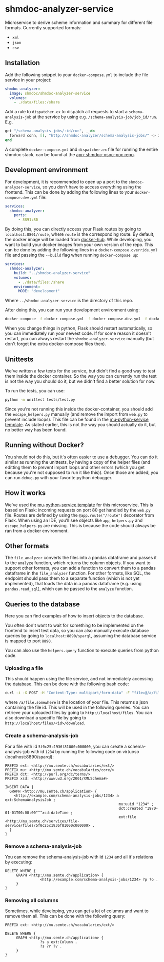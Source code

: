 # shmdoc-analyzer-service

Microservice to derive scheme information and summary for different file formats.
Currently supported formats:
* `xml`
* `json`
* `csv`

## Installation

Add the following snippet to your `docker-compose.yml` to include the file service in your project:
```yaml
shmdoc-analyzer:
  image: shmdoc/shmdoc-analyzer-service
  volumes:
    - ./data/files:/share
```

Add a rule to `dispatcher.ex` to dispatch all requests to start a `schema-analysis-job` at the service by using e.g. `/schema-analysis-job/job_id/run`. E.g.
```elixir
get "/schema-analysis-jobs/:id/run", _ do
  forward conn, [], "http://shmdoc-analyzer/schema-analysis-jobs/" <> id <> "/run"
end
```
A complete `docker-compose.yml` and `dispatcher.ex` file for running the entire shmdoc stack, can be found at the [app-shmdoc-osoc-poc repo](https://github.com/shmdoc/app-shmdoc-osoc-poc#shmdoc-poc-application).


## Development environment
For development, it is recommended to open up a port to the `shmdoc-analyzer-service`, so you don't have to access everything using the frontend.
This can be done by adding the following lines to your `docker-compose.dev.yml` file:
```yaml
services:
  shmdoc-analyzer:
    ports:
      - 8891:80
```
By doing this, you can directly access your Flask routes by going to `localhost:8801/route`, where `route` is the corresponding route. 
By default, the docker image will be loaded from [docker-hub](https://hub.docker.com/r/shmdoc/shmdoc-analyzer-service). While developing, you want to build your docker images from your own version of the repo. This can be done by adding the following lines in a `docker-compose.override.yml` file and passing the `--build` flag when running `docker-compose up`:
```yaml
services:
  shmdoc-analyzer:
    build: "../shmdoc-analyzer-service"
    volumes:
      - ./data/files:/share
    environment:
      MODE: "development"
```

Where `../shmdoc-analyzer-service` is the directory of this repo.

After doing this, you can run your development environment using:
```bash
docker-compose -f docker-compose.yml -f docker-compose.dev.yml -f docker-compose.override.yml up --build
```

When you change things in python, Flask should restart automatically, so you can immediately run your newest code. If for some reason it doesn't restart, you can always restart the `shmdoc-analyzer-service` manually (but don't forget the extra docker-compose files then).

## Unittests
We've written a few tests for the service, but didn't find a good way to test them inside the docker container. So the way you can currently run the test is not the way you should do it, but we didn't find a better solution for now.

To run the tests, you can use:
```bash
python -m unittest tests/test.py 
```
Since you're not running this inside the docker-container, you should add the `escape_helpers.py` manually (and remove the import from `web.py` to prevent include loops). This file can be found in the [mu-python-service template](https://github.com/MikiDi/mu-python-template). As stated earlier, this is not the way you should actually do it, but no better way has been found.

## Running without Docker?
You should not do this, but it's often easier to use a debugger. You can do it similar as running the unittests, by having a copy of the helper files (and editting them to prevent import loops and other errors (which you get because you're not supposed to run it like this)). Once those are added, you can run `debug.py` with your favorite python debugger.
## How it works
We've used the [mu-python-service template](https://github.com/MikiDi/mu-python-template) for this microservice. This is based on Flask: incoming requests on port 80 get handled by the `web.py` file. Routes are defined by using the `@app.route("/route")` decorator from Flask. 
When using an IDE, you'll see objects like `app`, `helpers.py` and `escape_helpers.py` are missing. This is because the code should always be ran from a docker environment. 

## Other formats
The `file_analyzer` converts the files into a pandas dataframe and passes it to the `analyze` function, which returns the column objects.
If you want to support other formats, you can add a function to convert them to a pandas dataframe in the `file_analyzer` function.
For other formats, like SQL, the endpoint should pass them to a separate function (which is not yet implemented), that loads the data in a pandas dataframe (e.g. using `pandas.read_sql`), which can be passed to the `analyze` function.

## Queries to the database
Here you can find examples of how to insert objects to the database. 

You often don't want to wait for something to be implemented on the frontend to insert test data, so you can also manually execute database queries by going to `localhost:8890/sparql`, assuming the database service is mapped to port `8890`.

You can also use the `helpers.query` function to execute queries from python code.

### Uploading a file
This should happen using the file service, and not immediately accessing the database. This can be done with the following bash code:
```bash
curl -i -X POST -H "Content-Type: multipart/form-data" -F "file=@/a/file.somewhere" http://localhost/files
```
where `/a/file.somewhere` is the location of your file. This returns a json containing the file id. This will be used in the following queries. You can retrieve your uploaded files by going to `http://localhost/files`. You can also download a specific file by going to `http://localhost/files/<id>/download`.

### Create a schema-analysis-job
For a file with id `5f0c25c1936f81000c000000`, you can create a schema-analysis-job with id `1234` by running the following code on virtuoso (localhost:8890/sparql):
```sparksql
PREFIX ext: <http://mu.semte.ch/vocabularies/ext/>
PREFIX mu: <http://mu.semte.ch/vocabularies/core/>
PREFIX dct: <http://purl.org/dc/terms/>
PREFIX xsd: <http://www.w3.org/2001/XMLSchema#>

INSERT DATA {
  GRAPH <http://mu.semte.ch/application> {
    <http://example.com/schema-analysis-jobs/1234> a ext:SchemaAnalysisJob ;
                                                    mu:uuid "1234" ;
                                                    dct:created "1970-01-01T00:00:00"^^xsd:dateTime ;
                                                    ext:file  <http://mu.semte.ch/services/file-service/files/5f0c25c1936f81000c000000> .
  }
}
```
### Remove a schema-analysis-job
You can remove the schema-analysis-job with id `1234` and all it's relations by executing:
```
DELETE WHERE {
     GRAPH <http://mu.semte.ch/application> {
                <http://example.com/schema-analysis-jobs/1234> ?p ?o .
     }
}
```

### Removing all columns
Sometimes, while developing, you can get a lot of columns and want to remove them all. This can be done with the following query:
```sparksql
PREFIX ext: <http://mu.semte.ch/vocabularies/ext/>

DELETE WHERE {
     GRAPH <http://mu.semte.ch/application> {
                ?s a ext:Column .
                ?s ?r ?v .
     }
}
```